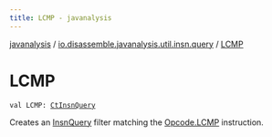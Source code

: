 ```yaml
---
title: LCMP - javanalysis
---
```


[javanalysis](../index.html) / [io.disassemble.javanalysis.util.insn.query](index.html) / [LCMP](./-l-c-m-p.html)

# LCMP

`val LCMP: `[`CtInsnQuery`](-ct-insn-query/index.html)

Creates an [InsnQuery](-insn-query/index.html) filter matching the [Opcode.LCMP](#) instruction.

